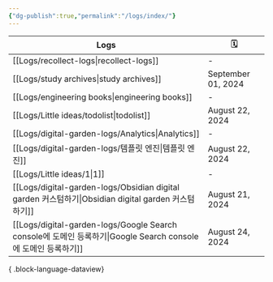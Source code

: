 ```yaml
---
{"dg-publish":true,"permalink":"/logs/index/"}
---
```



| Logs                                                                                             | 🗓️                |
| ------------------------------------------------------------------------------------------------ | ------------------ |
| [[Logs/recollect-logs\|recollect-logs]]                                                       | \-                 |
| [[Logs/study archives\|study archives]]                                                       | September 01, 2024 |
| [[Logs/engineering books\|engineering books]]                                                 | \-                 |
| [[Logs/Little ideas/todolist\|todolist]]                                                      | August 22, 2024    |
| [[Logs/digital-garden-logs/Analytics\|Analytics]]                                             | \-                 |
| [[Logs/digital-garden-logs/템플릿 엔진\|템플릿 엔진]]                                                   | August 22, 2024    |
| [[Logs/Little ideas/1\|1]]                                                                    | \-                 |
| [[Logs/digital-garden-logs/Obsidian digital garden 커스텀하기\|Obsidian digital garden 커스텀하기]]     | August 21, 2024    |
| [[Logs/digital-garden-logs/Google Search console에 도메인 등록하기\|Google Search console에 도메인 등록하기]] | August 24, 2024    |

{ .block-language-dataview}
